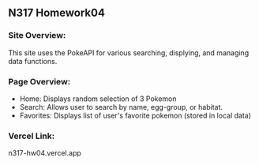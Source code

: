 ## N317 Homework04

### Site Overview:

This site uses the PokeAPI for various searching, displying, and managing data functions. 

### Page Overview:

* Home: Displays random selection of 3 Pokemon
* Search: Allows user to search by name, egg-group, or habitat.
* Favorites: Displays list of user's favorite pokemon (stored in local data)


### Vercel Link:
n317-hw04.vercel.app 